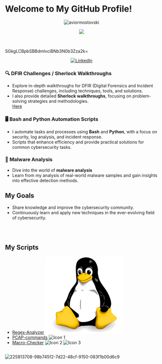 # Welcome to My GitHub Profile!
<p align="center"> <img src="https://komarev.com/ghpvc/?username=aviormostovski&label=Profile%20views&color=0e75b6&style=flat" alt="aviormostovski" /> </p>


<p align="center">
  <img src="https://github.com/user-attachments/assets/6e599287-1314-4f66-bbb1-e1a71e23b09f" width="250" />
</p>

<br>

SGkgLCBpbSBBdmlvciBNb3N0b3Zza2k=   <p align="center">
<a href="https://www.linkedin.com/in/avior-mostovski/">
    <img src="https://github.com/user-attachments/assets/0aa5369d-b869-42dd-8cc0-1429427feedf" alt="LinkedIn" height="80" width="80" />
  </a>
</p>


### 🔍 **DFIR Challenges / Sherlock Walkthroughs**
- Explore in-depth walkthroughs for DFIR (Digital Forensics and Incident Response) challenges, including techniques, tools, and solutions.
- I also provide detailed **Sherlock walkthroughs**, focusing on problem-solving strategies and methodologies.<br>
  [Here](https://github.com/AviorMostovski/challenges)

### 🖥️ **Bash and Python Automation Scripts**
- I automate tasks and processes using **Bash** and **Python**, with a focus on security, log analysis, and incident response.
- Scripts that enhance efficiency and provide practical solutions for common cybersecurity tasks.

### 🦠 **Malware Analysis**
- Dive into the world of **malware analysis**
- Learn from my analysis of real-world malware samples and gain insights into effective detection methods.

## My Goals

- Share knowledge and improve the cybersecurity community.
- Continuously learn and apply new techniques in the ever-evolving field of cybersecurity.
<br>
<br>

## My Scripts
- [Regex-Analyzer](https://github.com/AviorMostovski/Regex-Analyzer)  ![Linux Icon](https://raw.githubusercontent.com/devicons/devicon/master/icons/linux/linux-original.svg)
- [PCAP-commands](https://github.com/AviorMostovski/PCAP-commands-script)  ![Icon 1](https://github.com/user-attachments/assets/0bf4592b-481a-411b-bcbc-a55a44c75027)
- [Macro-Checker](https://github.com/AviorMostovski/Macro-Checker-Automation)  ![Icon 2](https://github.com/user-attachments/assets/de024e9d-cc8b-4021-b736-3791f27ab468) ![Icon 3](https://github.com/user-attachments/assets/f3497815-eb57-48f1-97ce-625fde68dfc2)


##
![225813708-98b745f2-7d22-48cf-9150-083f1b00d6c9](https://github.com/user-attachments/assets/4ccc9a05-b3aa-4c7f-b55e-932429a8f2c2)

